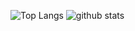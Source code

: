 ![Top Langs](https://github-readme-stats.vercel.app/api/top-langs/?username=gbenm&hide=html&theme=tokyonight)
![github stats](https://github-readme-stats.vercel.app/api?username=gbenm&show_icons=true&count_private=true&line_height=40&theme=tokyonight)
